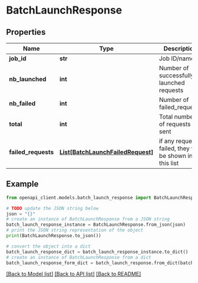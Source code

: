 # BatchLaunchResponse


## Properties

Name | Type | Description | Notes
------------ | ------------- | ------------- | -------------
**job_id** | **str** | Job ID/name | 
**nb_launched** | **int** | Number of successfully launched requests | 
**nb_failed** | **int** | Number of failed_requests | 
**total** | **int** | Total number of requests sent | 
**failed_requests** | [**List[BatchLaunchFailedRequest]**](BatchLaunchFailedRequest.md) | if any requests failed, they will be shown in this list | 

## Example

```python
from openapi_client.models.batch_launch_response import BatchLaunchResponse

# TODO update the JSON string below
json = "{}"
# create an instance of BatchLaunchResponse from a JSON string
batch_launch_response_instance = BatchLaunchResponse.from_json(json)
# print the JSON string representation of the object
print(BatchLaunchResponse.to_json())

# convert the object into a dict
batch_launch_response_dict = batch_launch_response_instance.to_dict()
# create an instance of BatchLaunchResponse from a dict
batch_launch_response_form_dict = batch_launch_response.from_dict(batch_launch_response_dict)
```
[[Back to Model list]](../README.md#documentation-for-models) [[Back to API list]](../README.md#documentation-for-api-endpoints) [[Back to README]](../README.md)


